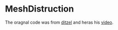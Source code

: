 # MeshDistruction

The oragnal code was from [ditzel](https://gist.github.com/ditzel/73f4d1c9028cc3477bb921974f84ed56) and heras his [video](https://www.youtube.com/watch?v=VwGiwDLQ40A).
